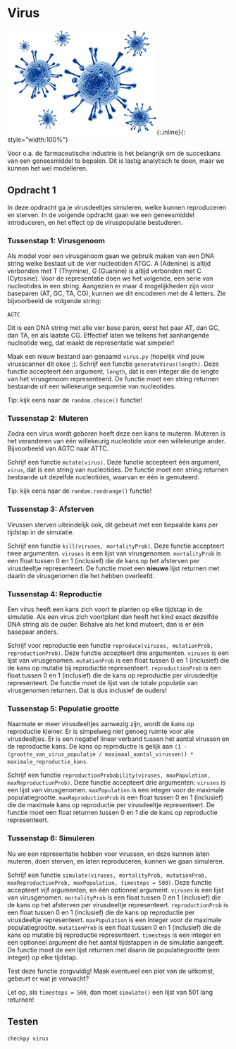 # Virus

![](virus.jpg){:.inline}{: style="width:100%"}

Voor o.a. de farmaceutische industrie is het belangrijk om de succeskans van een geneesmiddel te bepalen.
Dit is lastig analytisch te doen, maar we kunnen het wel modelleren. 

## Opdracht 1

In deze opdracht ga je virusdeeltjes simuleren, welke kunnen reproduceren en sterven. 
In de volgende opdracht gaan we een geneesmiddel introduceren, en het effect op de viruspopulatie bestuderen.


### Tussenstap 1: Virusgenoom

Als model voor een virusgenoom gaan we gebruik maken van een DNA string welke bestaat uit de vier nucleotiden ATGC. 
A (Adenine) is altijd verbonden met T (Thymine), G (Guanine) is altijd verbonden met C (Cytosine). 
Voor de representatie doen we het volgende, een serie van nucleotides in een string.
Aangezien er maar 4 mogelijkheden zijn voor baseparen (AT, GC, TA, CG), kunnen we dit encoderen met de 4 letters.
Zie bijvoorbeeld de volgende string:

	AGTC

Dit is een DNA string met alle vier base paren, eerst het paar AT, dan GC, dan TA, en als laatste CG.
Effectief laten we telkens het aanhangende nucleotide weg, dat maakt de representatie wat simpeler!

Maak een nieuw bestand aan genaamd `virus.py` (hopelijk vind jouw virusscanner dit okee ;).
Schrijf een functie `generateVirus(length)`. 
Deze functie accepteert één argument, `length`, dat is een integer die de lengte van het virusgenoom representeerd.
De functie moet een string returnen bestaande uit een willekeurige sequentie van nucleotides.

Tip: kijk eens naar de `random.choice()` functie!


### Tussenstap 2: Muteren

Zodra een virus wordt geboren heeft deze een kans te muteren. 
Muteren is het veranderen van één willekeurig nucleotide voor een willekeurige ander.
Bijvoorbeeld van AGTC naar ATTC.

Schrijf een functie `mutate(virus)`.
Deze functie accepteert één argument, `virus`, dat is een string van nucleotides.
De functie moet een string returnen bestaande uit dezelfde nucleotides, waarvan er één is gemuteerd.

Tip: kijk eens naar de `random.randrange()` functie!


### Tussenstap 3: Afsterven

Virussen sterven uiteindelijk ook, dit gebeurt met een bepaalde kans per tijdstap in de simulatie.

Schrijf een functie `kill(viruses, mortalityProb)`.
Deze functie accepteert twee argumenten.
`viruses` is een lijst van virusgenomen.
`mortalityProb` is een float tussen 0 en 1 (inclusief) die de kans op het afsterven per virusdeeltje representeert.
De functie moet een **nieuwe** lijst returnen met daarin de virusgenomen die het hebben overleefd. 


### Tussenstap 4: Reproductie

Een virus heeft een kans zich voort te planten op elke tijdstap in de simulatie.
Als een virus zich voortplant dan heeft het kind exact dezelfde DNA string als de ouder.
Behalve als het kind muteert, dan is er één basepaar anders.

Schrijf voor reproductie een functie `reproduce(viruses, mutationProb, reproductionProb)`.
Deze functie accepteert drie argumenten. 
`viruses` is een lijst van virusgenomen.
`mutationProb` is een float tussen 0 en 1 (inclusief) die de kans op mutatie bij reproductie representeert.
`reproductionProb` is een float tussen 0 en 1 (inclusief) die de kans op reproductie per virusdeeltje representeert.
De functìe moet de lijst van de totale populatie van virusgenomen returnen. Dat is dus inclusief de ouders!


### Tussenstap 5: Populatie grootte

Naarmate er meer virusdeeltjes aanwezig zijn, wordt de kans op reproductie kleiner.
Er is simpelweg niet genoeg ruimte voor alle virusdeeltjes.
Er is een negatief linear verband tussen het aantal virussen en de reproductie kans.
De kans op reproductie is gelijk aan `(1 - (grootte_van_virus_populatie / maximaal_aantal_virussen)) * maximale_reproductie_kans`.

Schrijf een functie `reproductionProbability(viruses, maxPopulation, maxReproductionProb)`.
Deze functie accepteert drie argumenten:
`viruses` is een lijst van virusgenomen.
`maxPopulation` is een integer voor de maximale populatiegrootte.
`maxReproductionProb` is een float tussen 0 en 1 (inclusief) die de maximale kans op reproductie per virusdeeltje representeert.
De functie moet een float returnen tussen 0 en 1 die de kans op reproductie representeert.


### Tussenstap 6: Simuleren

Nu we een representatie hebben voor virussen, en deze kunnen laten muteren, doen sterven, en laten reproduceren, kunnen we gaan simuleren.

Schrijf een functie `simulate(viruses, mortalityProb, mutationProb, maxReproductionProb, maxPopulation, timesteps = 500)`.
Deze functie accepteert vijf argumenten, en één optioneel argument.
`viruses` is een lijst van virusgenomen.
`mortalityProb` is een float tussen 0 en 1 (inclusief) die de kans op het afsterven per virusdeeltje representeert.
`reproductionProb` is een float tussen 0 en 1 (inclusief) die de kans op reproductie per virusdeeltje representeert.
`maxPopulation` is een integer voor de maximale populatiegrootte.
`mutationProb` is een float tussen 0 en 1 (inclusief) die de kans op mutatie bij reproductie representeert.
`timesteps` is een integer en een optioneel argument die het aantal tijdstappen in de simulatie aangeeft.
De functie moet de een lijst returnen met daarin de populatiegrootte (een integer) op elke tijdstap.

Test deze functie zorgvuldig! Maak eventueel een plot van de uitkomst, gebeurt er wat je verwacht?

Let op, als `timesteps = 500`, dan moet `simulate()` een lijst van 501 lang returnen!


## Testen

	checkpy virus